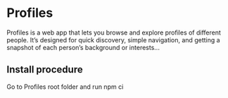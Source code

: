 # Profiles

Profiles is a web app that lets you browse and explore profiles of different people. It’s designed for quick discovery, simple navigation, and getting a snapshot of each person’s background or interests...

## Install procedure

Go to Profiles root folder and run npm ci
